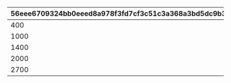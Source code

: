 |56eee6709324bb0eeed8a978f3fd7cf3c51c3a368a3bd5dc9b3d1fe4164ce8c8|cd4888473c9b9ba9e99509e4239bb0d8f8859a279734780683d7fddc7dbfe86a|6dc2335a055fb2984ee4544c3f4809f0b10ecd1ac5ecf3eae1d853d704557321|9543aeb1732b2d13799c08d55786c66ee9afaf3b40a3705f4d684aede81652d9|cd78fde01990193bf8b2190a39f86b2b16f9bf275c0847b0bf19d128cab94f0a|b612144817f82c2b9eb32b6d3657a8051c4eeb0ca648026fb86d66ce76653015|f9ced1f76c5daf2311fc4a17ba5c28ae1ce86145898c04bd12c98c1cfd106295|6d36415b767419759727cc49d7d065b224a56476e47553dea5ff5bbad5065e27|
| --- | --- | --- | --- | --- | --- | --- | --- |
|400|440|1|0|1|4000|4|100|
|1000|1100|2|0|2|10000|10|120|
|1400|1540|3|0|3|14000|12|140|
|2000|2200|4|0|4|20000|14|170|
|2700|2970|5|0|5|27000|16|200|